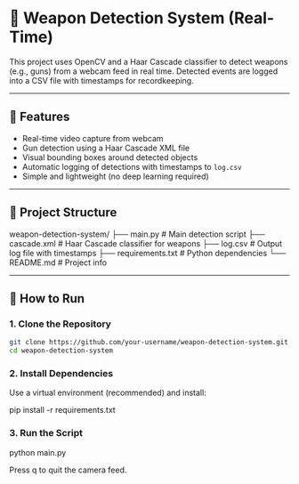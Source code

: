 # 🔫 Weapon Detection System (Real-Time)

This project uses OpenCV and a Haar Cascade classifier to detect weapons (e.g., guns) from a webcam feed in real time. Detected events are logged into a CSV file with timestamps for recordkeeping.

---

## 📸 Features

- Real-time video capture from webcam
- Gun detection using a Haar Cascade XML file
- Visual bounding boxes around detected objects
- Automatic logging of detections with timestamps to `log.csv`
- Simple and lightweight (no deep learning required)

---

## 📁 Project Structure

weapon-detection-system/
├── main.py # Main detection script
├── cascade.xml # Haar Cascade classifier for weapons
├── log.csv # Output log file with timestamps
├── requirements.txt # Python dependencies
└── README.md # Project info


---

## 🚀 How to Run

### 1. Clone the Repository
```bash
git clone https://github.com/your-username/weapon-detection-system.git
cd weapon-detection-system
```
### 2. Install Dependencies

Use a virtual environment (recommended) and install:

pip install -r requirements.txt

### 3. Run the Script

python main.py

Press q to quit the camera feed.